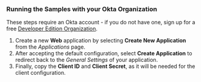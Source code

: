 ### Running the Samples with your Okta Organization
These steps require an Okta account - if you do not have one, sign up for a free [Developer Edition Organization](https://www.okta.com/developer/signup/).

1. Create a new **Web** application by selecting **Create New Application** from the *Applications* page.
2. After accepting the default configuration, select **Create Application** to redirect back to the *General Settings* of your application.
3. Finally, copy the **Client ID** and **Client Secret**, as it will be needed for the client configuration.
